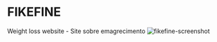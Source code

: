 # FIKEFINE
Weight loss website   -   Site sobre emagrecimento
![fikefine-screenshot](https://user-images.githubusercontent.com/119711762/227261485-4e8ac79a-912c-4238-ad63-f9f84aa30559.png)
